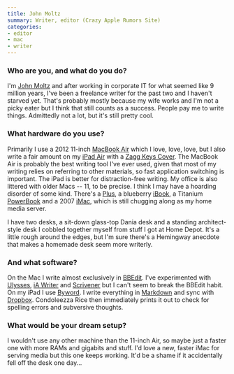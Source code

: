 ```yaml
---
title: John Moltz
summary: Writer, editor (Crazy Apple Rumors Site)
categories:
- editor
- mac
- writer
---
```


### Who are you, and what do you do?

I'm [John Moltz](http://verynicewebsite.net/ "John's website.") and after working in corporate IT for what seemed like 9 million years, I've been a freelance writer for the past two and I haven't starved yet. That's probably mostly because my wife works and I'm not a picky eater but I think that still counts as a success. People pay me to write things. Admittedly not a lot, but it's still pretty cool.

### What hardware do you use?

Primarily I use a 2012 11-inch [MacBook Air][macbook-air] which I love, love, love, but I also write a fair amount on my [iPad Air][ipad-air] with a [Zagg Keys Cover][cover]. The MacBook Air is probably the best writing tool I've ever used, given that most of my writing relies on referring to other materials, so fast application switching is important. The iPad is better for distraction-free writing. My office is also littered with older Macs -- 11, to be precise. I think I may have a hoarding disorder of some kind. There's a [Plus][macintosh-plus], a blueberry [iBook][], a Titanium [PowerBook][powerbook-g4] and a 2007 [iMac][], which is still chugging along as my home media server.

I have two desks, a sit-down glass-top Dania desk and a standing architect-style desk I cobbled together myself from stuff I got at Home Depot. It's a little rough around the edges, but I'm sure there's a Hemingway anecdote that makes a homemade desk seem more writerly.

### And what software?

On the Mac I write almost exclusively in [BBEdit][]. I've experimented with [Ulysses][], [iA Writer][ia-writer] and [Scrivener][] but I can't seem to break the BBEdit habit. On my iPad I use [Byword][byword-ios]. I write everything in [Markdown][] and sync with [Dropbox][]. Condoleezza Rice then immediately prints it out to check for spelling errors and subversive thoughts.

### What would be your dream setup?

I wouldn't use any other machine than the 11-inch Air, so maybe just a faster one with more RAMs and gigabits and stuff. I'd love a new, faster iMac for serving media but this one keeps working. It'd be a shame if it accidentally fell off the desk one day...

[bbedit]: http://www.barebones.com/products/bbedit/ "A text editor for the Mac."
[byword-ios]: https://itunes.apple.com/us/app/byword/id482063361 "A Markdown text editor app."
[cover]: https://www.zagg.com/us/en_us/ipad-air-keyboard/8534 "A keyboard and cover for the iPad Air."
[dropbox]: https://www.dropbox.com/ "Online syncing and storage."
[ia-writer]: https://ia.net/writer/updates/ia-writer-for-mac "A full-screen writing tool for the Mac."
[ibook]: https://en.wikipedia.org/wiki/IBook "A laptop."
[imac]: https://www.apple.com/imac/ "An all-in-one computer."
[ipad-air]: https://en.wikipedia.org/wiki/IPad_Air "A tablet device."
[macbook-air]: https://www.apple.com/macbook-air/ "A very thin laptop."
[macintosh-plus]: https://en.wikipedia.org/wiki/Macintosh_Plus "The third Macintosh computer."
[markdown]: https://daringfireball.net/projects/markdown/ "An email-like format for marking up text."
[powerbook-g4]: https://en.wikipedia.org/wiki/PowerBook_G4 "A laptop."
[scrivener]: http://literatureandlatte.com/scrivener.php "A Mac text editor aimed at writers."
[ulysses]: http://www.ulyssesapp.com/ "A writing/text editor for the Mac."
